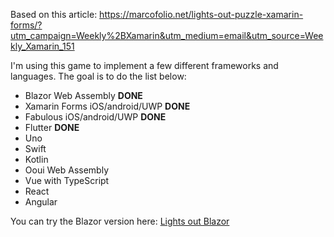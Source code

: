 Based on this article: https://marcofolio.net/lights-out-puzzle-xamarin-forms/?utm_campaign=Weekly%2BXamarin&utm_medium=email&utm_source=Weekly_Xamarin_151

I'm using this game to implement a few different frameworks and languages.
The goal is to do the list below:

- Blazor Web Assembly **DONE**
- Xamarin Forms iOS/android/UWP **DONE**
- Fabulous iOS/android/UWP **DONE**
- Flutter **DONE**
- Uno
- Swift
- Kotlin
- Ooui Web Assembly
- Vue with TypeScript
- React
- Angular

You can try the Blazor version here: [Lights out Blazor](https://lights-out-puzzle.bjorndaniel.se)
